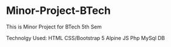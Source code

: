 # Minor-Project-BTech
This is Minor Project for BTech 5th Sem

Technolgy Used:
HTML
CSS/Bootstrap 5
Alpine JS 
Php 
MySql DB
